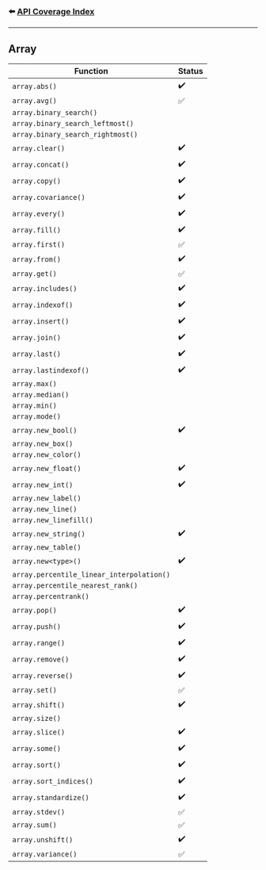 ### ⬅️ [API Coverage Index](../api-coverage.md)

---

## Array

| Function                                  | Status |
| ----------------------------------------- | ------ |
| `array.abs()`                             | ✔️     |
| `array.avg()`                             | ✅     |
| `array.binary_search()`                   |        |
| `array.binary_search_leftmost()`          |        |
| `array.binary_search_rightmost()`         |        |
| `array.clear()`                           | ✔️     |
| `array.concat()`                          | ✔️     |
| `array.copy()`                            | ✔️     |
| `array.covariance()`                      | ✔️     |
| `array.every()`                           | ✔️     |
| `array.fill()`                            | ✔️     |
| `array.first()`                           | ✅     |
| `array.from()`                            | ✔️     |
| `array.get()`                             | ✅     |
| `array.includes()`                        | ✔️     |
| `array.indexof()`                         | ✔️     |
| `array.insert()`                          | ✔️     |
| `array.join()`                            | ✔️     |
| `array.last()`                            | ✔️     |
| `array.lastindexof()`                     | ✔️     |
| `array.max()`                             |        |
| `array.median()`                          |        |
| `array.min()`                             |        |
| `array.mode()`                            |        |
| `array.new_bool()`                        | ✔️     |
| `array.new_box()`                         |        |
| `array.new_color()`                       |        |
| `array.new_float()`                       | ✔️     |
| `array.new_int()`                         | ✔️     |
| `array.new_label()`                       |        |
| `array.new_line()`                        |        |
| `array.new_linefill()`                    |        |
| `array.new_string()`                      | ✔️     |
| `array.new_table()`                       |        |
| `array.new<type>()`                       | ✔️     |
| `array.percentile_linear_interpolation()` |        |
| `array.percentile_nearest_rank()`         |        |
| `array.percentrank()`                     |        |
| `array.pop()`                             | ✔️     |
| `array.push()`                            | ✔️     |
| `array.range()`                           | ✔️     |
| `array.remove()`                          | ✔️     |
| `array.reverse()`                         | ✔️     |
| `array.set()`                             | ✅     |
| `array.shift()`                           | ✔️     |
| `array.size()`                            |        |
| `array.slice()`                           | ✔️     |
| `array.some()`                            | ✔️     |
| `array.sort()`                            | ✔️     |
| `array.sort_indices()`                    | ✔️     |
| `array.standardize()`                     | ✔️     |
| `array.stdev()`                           | ✅     |
| `array.sum()`                             | ✅     |
| `array.unshift()`                         | ✔️     |
| `array.variance()`                        | ✅     |
